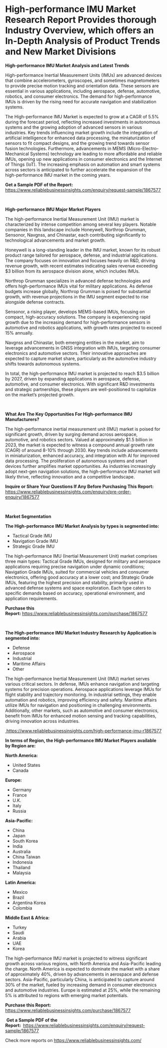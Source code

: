 <p><h1>High-performance IMU Market Research Report Provides thorough Industry Overview, which offers an In-Depth Analysis of Product Trends and New Market Divisions</h1></p><p><strong>High-performance IMU Market Analysis and Latest Trends</strong></p>
<p><p>High-performance Inertial Measurement Units (IMUs) are advanced devices that combine accelerometers, gyroscopes, and sometimes magnetometers to provide precise motion tracking and orientation data. These sensors are essential in various applications, including aerospace, defense, automotive, robotics, and consumer electronics. The demand for high-performance IMUs is driven by the rising need for accurate navigation and stabilization systems.</p><p>The High-performance IMU Market is expected to grow at a CAGR of 5.5% during the forecast period, reflecting increased investments in autonomous systems and the growing adoption of advanced sensors in various industries. Key trends influencing market growth include the integration of artificial intelligence for enhanced data processing, the miniaturization of sensors to fit compact designs, and the growing trend towards sensor fusion technologies. Furthermore, advancements in MEMS (Micro-Electro-Mechanical Systems) technology are leading to more affordable and reliable IMUs, opening up new applications in consumer electronics and the Internet of Things (IoT). The increasing emphasis on automation and smart systems across sectors is anticipated to further accelerate the expansion of the high-performance IMU market in the coming years.</p></p>
<p><strong>Get a Sample PDF of the Report:&nbsp;</strong> <a href="https://www.reliablebusinessinsights.com/enquiry/request-sample/1867577?utm_campaign=2318&utm_medium=2&utm_source=Github&utm_content=ia&utm_term=27032025&utm_id=high-performance-imu">https://www.reliablebusinessinsights.com/enquiry/request-sample/1867577</a></p>
<p>&nbsp;</p>
<p><strong>High-performance IMU Major Market Players</strong></p>
<p><p>The high-performance Inertial Measurement Unit (IMU) market is characterized by intense competition among several key players. Notable companies in this landscape include Honeywell, Northrop Grumman, Sensonor, Navgnss, and Chinastar, each contributing significantly to technological advancements and market growth.</p><p>Honeywell is a long-standing leader in the IMU market, known for its robust product range tailored for aerospace, defense, and industrial applications. The company focuses on innovation and focuses heavily on R&D, driving revenue growth, with recent estimates indicating sales revenue exceeding $3 billion from its aerospace division alone, which includes IMUs.</p><p>Northrop Grumman specializes in advanced defense technologies and offers high-performance IMUs vital for military applications. As defense budgets increase globally, Northrop Grumman is poised for substantial growth, with revenue projections in the IMU segment expected to rise alongside defense contracts.</p><p>Sensonor, a rising player, develops MEMS-based IMUs, focusing on compact, high-accuracy solutions. The company is experiencing rapid growth due to the increasing demand for high-performance sensors in automotive and robotics applications, with growth rates projected to exceed 15% annually.</p><p>Navgnss and Chinastar, both emerging entities in the market, aim to leverage advancements in GNSS integration with IMUs, targeting consumer electronics and automotive sectors. Their innovative approaches are expected to capture market share, particularly as the automotive industry shifts towards autonomous systems. </p><p>In total, the high-performance IMU market is projected to reach $3.5 billion by 2027, driven by expanding applications in aerospace, defense, automotive, and consumer electronics. With significant R&D investments and strategic partnerships, these players are well-positioned to capitalize on the market’s projected growth.</p></p>
<p>&nbsp;</p>
<p><strong>What Are The Key Opportunities For High-performance IMU Manufacturers?</strong></p>
<p><p>The high-performance inertial measurement unit (IMU) market is poised for significant growth, driven by surging demand across aerospace, automotive, and robotics sectors. Valued at approximately $1.5 billion in 2023, the market is expected to witness a compound annual growth rate (CAGR) of around 8-10% through 2030. Key trends include advancements in miniaturization, enhanced accuracy, and integration with AI for improved data processing. The proliferation of autonomous systems and smart devices further amplifies market opportunities. As industries increasingly adopt next-gen navigation solutions, the high-performance IMU market will likely thrive, reflecting innovation and a competitive landscape.</p></p>
<p><strong>Inquire or Share Your Questions If Any Before Purchasing This Report:</strong> <a href="https://www.reliablebusinessinsights.com/enquiry/pre-order-enquiry/1867577?utm_campaign=2318&utm_medium=2&utm_source=Github&utm_content=ia&utm_term=27032025&utm_id=high-performance-imu">https://www.reliablebusinessinsights.com/enquiry/pre-order-enquiry/1867577</a></p>
<p>&nbsp;</p>
<p><strong>Market Segmentation</strong></p>
<p><strong>The High-performance IMU Market Analysis by types is segmented into:</strong></p>
<p><ul><li>Tactical Grade IMU</li><li>Navigation Grade IMU</li><li>Strategic Grade IMU</li></ul></p>
<p><p>The high-performance IMU (Inertial Measurement Unit) market comprises three main types: Tactical Grade IMUs, designed for military and aerospace applications requiring precise navigation under dynamic conditions; Navigation Grade IMUs, suited for commercial vehicles and consumer electronics, offering good accuracy at a lower cost; and Strategic Grade IMUs, featuring the highest precision and stability, primarily used in advanced defense systems and space exploration. Each type caters to specific demands based on accuracy, operational environment, and application requirements.</p></p>
<p><strong>Purchase this Report:&nbsp;</strong><a href="https://www.reliablebusinessinsights.com/purchase/1867577?utm_campaign=2318&utm_medium=2&utm_source=Github&utm_content=ia&utm_term=27032025&utm_id=high-performance-imu">https://www.reliablebusinessinsights.com/purchase/1867577</a></p>
<p>&nbsp;</p>
<p><strong>The High-performance IMU Market Industry Research by Application is segmented into:</strong></p>
<p><ul><li>Defense</li><li>Aerospace</li><li>Industrial</li><li>Maritime Affairs</li><li>Other</li></ul></p>
<p><p>The high-performance Inertial Measurement Unit (IMU) market serves various critical sectors. In defense, IMUs enhance navigation and targeting systems for precision operations. Aerospace applications leverage IMUs for flight stability and trajectory monitoring. In industrial settings, they enable automation and robotics, improving efficiency and safety. Maritime affairs utilize IMUs for navigation and positioning in challenging environments. Additionally, other markets, such as automotive and consumer electronics, benefit from IMUs for enhanced motion sensing and tracking capabilities, driving innovation across industries.</p></p>
<p><a href="https://www.reliablebusinessinsights.com/high-performance-imu-r1867577?utm_campaign=2318&utm_medium=2&utm_source=Github&utm_content=ia&utm_term=27032025&utm_id=high-performance-imu">&nbsp;https://www.reliablebusinessinsights.com/high-performance-imu-r1867577</a></p>
<p><strong>In terms of Region, the High-performance IMU Market Players available by Region are:</strong></p>
<p>
    <p> <strong> North America: </strong>
        <ul>
            <li>United States</li>
            <li>Canada</li>
        </ul>
        </p> 
    <p> <strong> Europe: </strong>
        <ul>
            <li>Germany</li>
            <li>France</li>
            <li>U.K.</li>
            <li>Italy</li>
            <li>Russia</li>
        </ul>
        </p> 
    <p> <strong> Asia-Pacific: </strong>
        <ul>
            <li>China</li>
            <li>Japan</li>
            <li>South Korea</li>
            <li>India</li>
            <li>Australia</li>
            <li>China Taiwan</li>
            <li>Indonesia</li>
            <li>Thailand</li>
            <li>Malaysia</li>
        </ul>
        </p> 
    <p> <strong> Latin America: </strong>
        <ul>
            <li>Mexico</li>
            <li>Brazil</li>
            <li>Argentina Korea</li>
            <li>Colombia</li>
        </ul>
        </p> 
    <p> <strong> Middle East & Africa: </strong>
        <ul>
            <li>Turkey</li>
            <li>Saudi</li>
            <li>Arabia</li>
            <li>UAE</li>
            <li>Korea</li>
        </ul>
    </p>
    </p>
<p><p>The high-performance IMU market is projected to witness significant growth across various regions, with North America and Asia-Pacific leading the charge. North America is expected to dominate the market with a share of approximately 40%, driven by advancements in aerospace and defense sectors. Asia-Pacific, particularly China, is anticipated to capture around 30% of the market, fueled by increasing demand in consumer electronics and automotive industries. Europe is estimated at 25%, while the remaining 5% is attributed to regions with emerging market potentials.</p></p>
<p><strong>Purchase this Report: </strong><a href="https://www.reliablebusinessinsights.com/purchase/1867577?utm_campaign=2318&utm_medium=2&utm_source=Github&utm_content=ia&utm_term=27032025&utm_id=high-performance-imu">https://www.reliablebusinessinsights.com/purchase/1867577</a></p>
<p>&nbsp;<strong>Get a Sample PDF of the Report:&nbsp;&nbsp;</strong><a href="https://www.reliablebusinessinsights.com/enquiry/request-sample/1867577?utm_campaign=2318&utm_medium=2&utm_source=Github&utm_content=ia&utm_term=27032025&utm_id=high-performance-imu">https://www.reliablebusinessinsights.com/enquiry/request-sample/1867577</a></p>
<p><strong></strong></p>
<p>Check more reports on <a href="https://www.reliablebusinessinsights.com/?utm_campaign=2318&utm_medium=2&utm_source=Github&utm_content=ia&utm_term=27032025&utm_id=high-performance-imu">https://www.reliablebusinessinsights.com/</a></p>